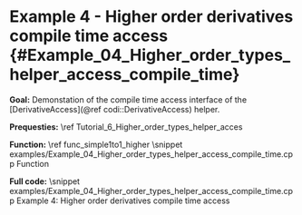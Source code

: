 Example 4 - Higher order derivatives compile time access {#Example_04_Higher_order_types_helper_access_compile_time}
============

**Goal:** Demonstation of the compile time access interface of the [DerivativeAccess](@ref codi::DerivativeAccess) helper.

**Prequesties:** \ref Tutorial_6_Higher_order_types_helper_acces

**Function:** \ref func_simple1to1_higher
\snippet examples/Example_04_Higher_order_types_helper_access_compile_time.cpp Function

**Full code:**
\snippet examples/Example_04_Higher_order_types_helper_access_compile_time.cpp Example 4: Higher order derivatives compile time access
